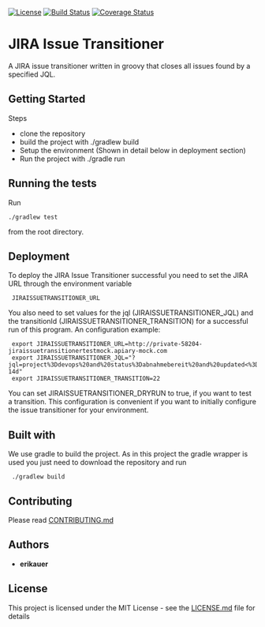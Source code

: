 [![License](https://img.shields.io/apm/l/vim-mode.svg)](https://github.com/erikauer/jira-issue-transitioner/blob/master/LICENSE.md)
[![Build Status](https://travis-ci.org/erikauer/jira-issue-transitioner.svg?branch=master)](https://travis-ci.org/erikauer/jira-issue-transitioner)
[![Coverage Status](https://coveralls.io/repos/github/erikauer/jira-issue-transitioner/badge.svg?branch=master&service=github)](https://coveralls.io/github/erikauer/jira-issue-transitioner?branch=master)

# JIRA Issue Transitioner 

A JIRA issue transitioner written in groovy that closes all issues found by a specified JQL.

## Getting Started

Steps

* clone the repository
* build the project with ./gradlew build
* Setup the environment (Shown in detail below in deployment section)
* Run the project with ./gradle run

## Running the tests

Run

    ./gradlew test
    
from the root directory.

## Deployment

To deploy the JIRA Issue Transitioner successful you need to set the JIRA URL through the environment variable

     JIRAISSUETRANSITIONER_URL
     
 You also need to set values for the jql (JIRAISSUETRANSITIONER_JQL) and the transitionId 
 (JIRAISSUETRANSITIONER_TRANSITION) for a successful run of this program. An configuration example:
 
     export JIRAISSUETRANSITIONER_URL=http://private-58204-jiraissuetransitionertestmock.apiary-mock.com
     export JIRAISSUETRANSITIONER_JQL="?jql=project%3Ddevops%20and%20status%3Dabnahmebereit%20and%20updated<%3D-14d"
     export JIRAISSUETRANSITIONER_TRANSITION=22
     
You can set JIRAISSUETRANSITIONER_DRYRUN to true, if you want to test a transition. This configuration is
convenient if you want to initially configure the issue transitioner for your environment.

## Built with

We use gradle to build the project. As in this project the gradle wrapper is used you just need to download
the repository and run 

     ./gradlew build

## Contributing

Please read [CONTRIBUTING.md](CONTRIBUTING.md)

## Authors

* **erikauer**

## License

This project is licensed under the MIT License - see the [LICENSE.md](LICENSE.md) file for details
